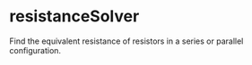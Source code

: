 resistanceSolver
================

Find the equivalent resistance of resistors in a series or parallel configuration.
